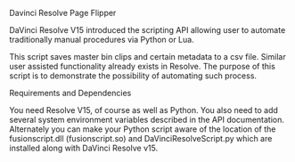 Davinci Resolve Page Flipper

DaVinci Resolve V15 introduced the scripting API allowing user to automate traditionally manual procedures via Python or Lua.

This script saves master bin clips and certain metadata to a csv file. Similar user assisted functionality already exists in Resolve. The purpose of this script is to demonstrate the possibility of automating such process.

Requirements and Dependencies

You need Resolve V15, of course as well as Python. You also need to add several system environment variables described in the API documentation. Alternately you can make your Python script aware of the location of the fusionscript.dll (fusionscript.so) and DaVinciResolveScript.py which are installed along with DaVinci Resolve v15.
